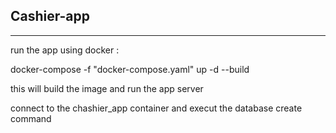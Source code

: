 ## Cashier-app

---
run the app using docker :

docker-compose -f "docker-compose.yaml" up -d --build

this will build the image and run the app server

connect to the chashier_app container and execut the database create command


